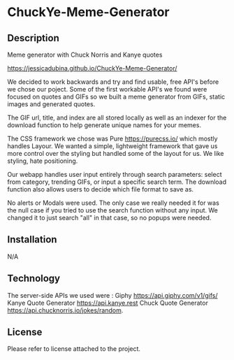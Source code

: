 # ChuckYe-Meme-Generator

## Description
Meme generator with Chuck Norris and Kanye quotes

https://jessicadubina.github.io/ChuckYe-Meme-Generator/

We decided to work backwards and try and find usable, free API's before we chose our poject. Some of the first workable API's we found were focused on quotes and GIFs so we built a meme generator from GIFs, static images and generated quotes. 

The GIF url, title, and index are all stored locally as well as an indexer for the download function to help generate unique names for your memes.

The CSS framework we chose was Pure https://purecss.io/ which mostly handles Layour. We wanted a simple, lightweight framework that gave us more control over the styling but handled some of the layout for us. We like styling, hate positioning.

Our webapp handles user input entirely through search parameters: select from category, trending GIFs, or input a specific search term. The download function also allows users to decide which file format to save as.

No alerts or Modals were used. The only case we really needed it for was the null case if you tried to use the search function without any input.
We changed it to just search "all" in that case, so no popups were needed.

## Installation
N/A

## Technology
The server-side APIs we used were : 
Giphy https://api.giphy.com/v1/gifs/
Kanye Quote Generator https://api.kanye.rest
Chuck Quote Generator https://api.chucknorris.io/jokes/random.

## License
Please refer to license attached to the project.
